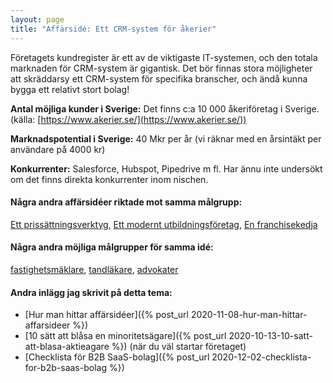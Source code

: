 ```yaml
---
layout: page
title: "Affärsidé: Ett CRM-system för åkerier"
---
```

Företagets kundregister är ett av de viktigaste IT-systemen, och den totala marknaden för CRM-system är gigantisk. Det bör finnas stora möjligheter att skräddarsy ett CRM-system för specifika branscher, och ändå kunna bygga ett relativt stort bolag!

**Antal möjliga kunder i Sverige:** Det finns c:a 10 000 åkeriföretag i Sverige.(källa: [https://www.akerier.se/](https://www.akerier.se/))

**Marknadspotential i Sverige:** 40 Mkr per år (vi räknar med en årsintäkt per användare på 4000 kr)

**Konkurrenter:** Salesforce, Hubspot, Pipedrive m fl. Har ännu inte undersökt om det finns direkta konkurrenter inom nischen.

#### Några andra affärsidéer riktade mot samma målgrupp:
[Ett prissättningsverktyg](/affarsideer/ett-prissattningsverktyg-for-akerier/), [Ett modernt utbildningsföretag](/affarsideer/ett-modernt-utbildningsforetag-riktat-mot-akerier/), [En franchisekedja](/affarsideer/en-franchisekedja-av-akerier/)


#### Några andra möjliga målgrupper för samma idé:
[fastighetsmäklare](/affarsideer/ett-crm-system-for-fastighetsmaklare/), [tandläkare](/affarsideer/ett-crm-system-for-tandlakare/), [advokater](/affarsideer/ett-crm-system-for-advokater/)

#### Andra inlägg jag skrivit på detta tema:
- [Hur man hittar affärsidéer]({% post_url 2020-11-08-hur-man-hittar-affarsideer %})
- [10 sätt att blåsa en minoritetsägare]({% post_url 2020-10-13-10-satt-att-blasa-aktieagare %}) (när du väl startar företaget)
- [Checklista för B2B SaaS-bolag]({% post_url 2020-12-02-checklista-for-b2b-saas-bolag %})

